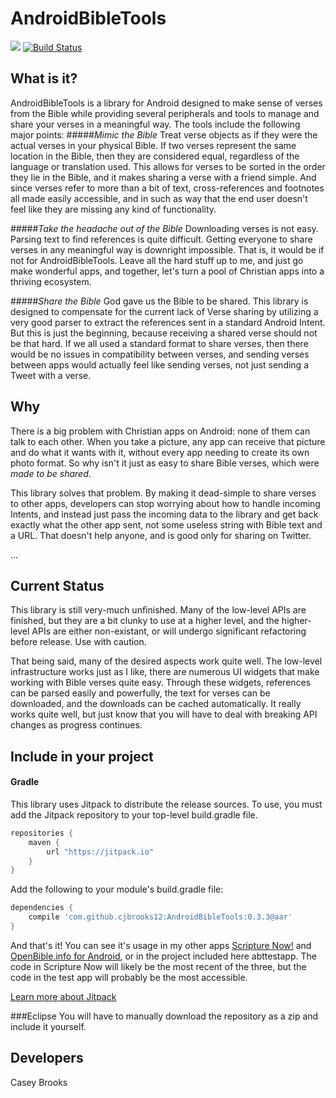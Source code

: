 # AndroidBibleTools
[![](https://jitpack.io/v/cjbrooks12/AndroidBibleTools.svg)](https://jitpack.io/#cjbrooks12/AndroidBibleTools)
[![Build Status](https://travis-ci.org/cjbrooks12/AndroidBibleTools.png)](https://travis-ci.org/cjbrooks12/AndroidBibleTools)


## What is it?
AndroidBibleTools is a library for Android designed to make sense of verses from the Bible while providing several peripherals and tools to manage and share your verses in a meaningful way. The tools include the following major points:
#####<i>Mimic the Bible</i>
Treat verse objects as if they were the actual verses in your physical Bible. If two verses represent the same location in the Bible, then they are considered equal, regardless of the language or translation used. This allows for verses to be sorted in the order they lie in the Bible, and it makes sharing a verse with a friend simple. And since verses refer to more than a bit of text, cross-references and footnotes all made easily accessible, and in such as way that the end user doesn't feel like they are missing any kind of functionality.

#####<i>Take the headache out of the Bible</i>
Downloading verses is not easy. Parsing text to find references is quite difficult. Getting everyone to share verses in any meaningful way is downright impossible. That is, it would be if not for AndroidBibleTools. Leave all the hard stuff up to me, and just go make wonderful apps, and together, let's turn a pool of Christian apps into a thriving ecosystem. 

#####<i>Share the Bible</i>
God gave us the Bible to be shared. This library is designed to compensate for the current lack of Verse sharing by utilizing a very good parser to extract the references sent in a standard Android Intent. But this is just the beginning, because receiving a shared verse should not be that hard. If we all used a standard format to share verses, then there would be no issues in compatibility between verses, and sending verses between apps would actually feel like sending verses, not just sending a Tweet with a verse.

## Why
There is a big problem with Christian apps on Android: none of them can talk to each other. When you take a picture, any app can receive that picture and do what it wants with it, without every app needing to create its own photo format. So why isn't it just as easy to share Bible verses, which were <i>made to be shared</i>. 

This library solves that problem. By making it dead-simple to share verses to other apps, developers can stop worrying about how to handle incoming Intents, and instead just pass the incoming data to the library and get back exactly what the other app sent, not some useless string with Bible text and a URL. That doesn't help anyone, and is good only for sharing on Twitter. 

...

## Current Status
This library is still very-much unfinished. Many of the low-level APIs are finished, but they are a bit clunky to use at a higher level, and the higher-level APIs are either non-existant, or will undergo significant refactoring before release. Use with caution.

That being said, many of the desired aspects work quite well. The low-level infrastructure works just as I like, there are numerous UI widgets that make working with Bible verses quite easy. Through these widgets, references can be parsed easily and powerfully, the text for verses can be downloaded, and the downloads can be cached automatically. It really works quite well, but just know that you will have to deal with breaking API changes as progress continues. 

## Include in your project 
#### Gradle
This library uses Jitpack to distribute the release sources. To use, you must add the Jitpack repository to your top-level build.gradle file.
```groovy
repositories {
    maven {
        url "https://jitpack.io"
    }
}
```
Add the following to your module's build.gradle file:
```groovy
dependencies {
    compile 'com.github.cjbrooks12:AndroidBibleTools:0.3.3@aar'
}
```

And that's it!  You can see it's usage in my other apps [Scripture Now!](https://github.com/cjbrooks12/scripturememory) and [OpenBible.info for Android](https://github.com/cjbrooks12/openbible), or in the project included here abttestapp. The code in Scripture Now will likely be the most recent of the three, but the code in the test app will probably be the most accessible.

[Learn more about Jitpack](https://jitpack.io/#cjbrooks12/AndroidBibleTools/0.2.25)

###Eclipse
You will have to manually download the repository as a zip and include it yourself.


## Developers
Casey Brooks
